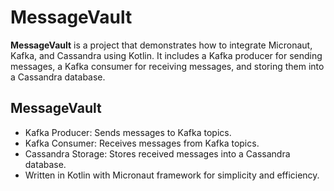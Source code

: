 # MessageVault

**MessageVault** is a project that demonstrates how to integrate Micronaut, Kafka, and Cassandra using Kotlin. It includes a Kafka producer for sending messages, a Kafka consumer for receiving messages, and storing them into a Cassandra database.

## MessageVault

- Kafka Producer: Sends messages to Kafka topics.
- Kafka Consumer: Receives messages from Kafka topics.
- Cassandra Storage: Stores received messages into a Cassandra database.
- Written in Kotlin with Micronaut framework for simplicity and efficiency.